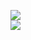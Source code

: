 [![](https://img.shields.io/badge/Made%20With-Github%20Spray-lightgrey.svg?style=for-the-badge&logo=github)](https://github.com/Annihil/github-spray#7856)  
[![](https://i.imgur.com/2DrTn0Z.gif)](https://github.com/Annihil/github-spray)